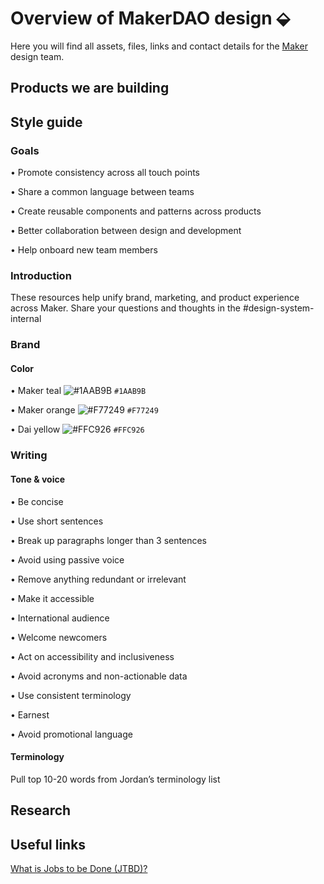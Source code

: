 # Overview of MakerDAO design ⬙

Here you will find all assets, files, links and contact details for the [Maker](https://makerdao.com/) design team. 

## Products we are building


## Style guide
### Goals
•  Promote consistency across all touch points

•  Share a common language between teams

•  Create reusable components and patterns across products

•  Better collaboration between design and development

•  Help onboard new team members

### Introduction
These resources help unify brand, marketing, and product experience across Maker. Share your questions and thoughts in the #design-system-internal

### Brand

#### Color

•  Maker teal ![#1AAB9B](https://placehold.it/15/1AAB9B/000000?text=+) `#1AAB9B`

•  Maker orange ![#F77249](https://placehold.it/15/F77249/000000?text=+) `#F77249`

•  Dai yellow ![#FFC926](https://placehold.it/15/FFC926/000000?text=+) `#FFC926`


### Writing
#### Tone & voice 
•  Be concise

•  Use short sentences

•  Break up paragraphs longer than 3 sentences

•  Avoid using passive voice

•  Remove anything redundant or irrelevant

•  Make it accessible

•  International audience

•  Welcome newcomers

•  Act on accessibility and inclusiveness

•  Avoid acronyms and non-actionable data

•  Use consistent terminology 

•  Earnest

•  Avoid promotional language


#### Terminology
Pull top 10-20 words from Jordan’s terminology list




## Research




## Useful links

[What is Jobs to be Done (JTBD)?](https://jtbd.info/2-what-is-jobs-to-be-done-jtbd-796b82081cca)
